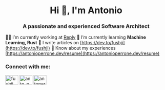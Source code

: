 <h1 align="center">Hi 👋, I'm Antonio</h1>
<h3 align="center">A passionate and experienced Software Architect</h3>

👨‍💻 I’m currently working at [Reply](www.reply.com)
🌱 I’m currently learning **Machine Learning, Rust**
📝 I write articles on [https://dev.to/fushji](https://dev.to/fushji)
📄 Know about my experiences [https://antonioperrone.dev/resume](https://antonioperrone.dev/resume)

<h3 align="left">Connect with me:</h3>
<p align="left">
<a href="https://dev.to/fushji" target="blank"><img align="center" src="https://raw.githubusercontent.com/rahuldkjain/github-profile-readme-generator/master/src/images/icons/Social/devto.svg" alt="fushji" height="30" width="40" /></a>
<a href="https://twitter.com/anto_perrone" target="blank"><img align="center" src="https://raw.githubusercontent.com/rahuldkjain/github-profile-readme-generator/master/src/images/icons/Social/twitter.svg" alt="anto_perrone" height="30" width="40" /></a>
<a href="https://linkedin.com/in/antoperrone" target="blank"><img align="center" src="https://raw.githubusercontent.com/rahuldkjain/github-profile-readme-generator/master/src/images/icons/Social/linked-in-alt.svg" alt="antoperrone" height="30" width="40" /></a>
</p>
